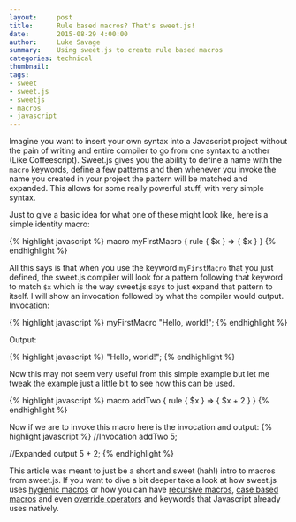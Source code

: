 ```yaml
---
layout:     post
title:      Rule based macros? That's sweet.js!
date:       2015-08-29 4:00:00
author:     Luke Savage
summary:    Using sweet.js to create rule based macros
categories: technical
thumbnail:
tags:
- sweet
- sweet.js
- sweetjs
- macros
- javascript
---
```


Imagine you want to insert your own syntax into a Javascript project without the pain of writing and entire compiler to go from one syntax to another (Like Coffeescript). Sweet.js gives you the ability to define a name with the `macro` keywords, define a few patterns and then whenever you invoke the name you created in your project the pattern will be matched and expanded. This allows for some really powerful stuff, with very simple syntax.

Just to give a basic idea for what one of these might look like, here is a simple identity macro:

{% highlight javascript %}
macro myFirstMacro {
  rule { $x } => { $x }
}
{% endhighlight %}

All this says is that when you use the keyword `myFirstMacro` that you just defined, the sweet.js compiler will look for a pattern following that keyword to match `$x` which is the way sweet.js says to just expand that pattern to itself. I will show an invocation followed by what the compiler would output. Invocation:

{% highlight javascript %}
myFirstMacro "Hello, world!";
{% endhighlight %}

Output:

{% highlight javascript %}
"Hello, world!";
{% endhighlight %}

Now this may not seem very useful from this simple example but let me tweak the example just a little bit to see how this can be used.

{% highlight javascript %}
macro addTwo {
  rule { $x } => { $x + 2 }
}
{% endhighlight %}

Now if we are to invoke this macro here is the invocation and output:
{% highlight javascript %}
//Invocation
addTwo 5;

//Expanded output
5 + 2;
{% endhighlight %}

This article was meant to just be a short and sweet (hah!) intro to macros from sweet.js. If you want to dive a bit deeper take a look at how sweet.js uses [hygienic macros](http://zachsebag.com/2015/08/29/losing-your-hygienity.html) or how you can have [recursive macros](http://jlongster.com/Sweet.js-Tutorial--2--Recursive-Macros-and-Custom-Pattern-Classes), [case based macros](http://nick.balestra.ch/2015/sweetjs-case-macros-for-javascript/) and even [override operators](http://gregrv.github.io/eqex/2015/08/29/holy-macro-roni.html) and keywords that Javascript already uses natively.